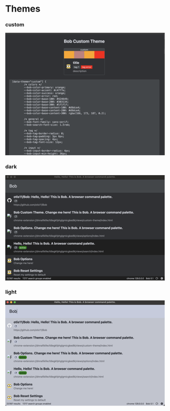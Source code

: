 # Themes

### custom
![custom](../src/assets/themes/custom.png)
### dark
![dark](../src/assets/themes/dark.png)
### light
![light](../src/assets/themes/light.png)

